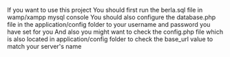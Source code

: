 If you want to use this project You should first run the berla.sql file in wamp/xampp mysql console
You should also configure the database.php file in the application/config folder to your username and password you have set for you
And also you might want to check the config.php file which is also located in application/config folder to check the base_url value to match your server's name

